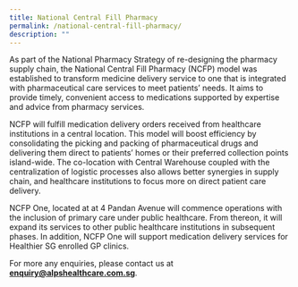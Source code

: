 ```yaml
---
title: National Central Fill Pharmacy
permalink: /national-central-fill-pharmacy/
description: ""
---
```

As part of the National Pharmacy Strategy of re-designing the pharmacy supply chain, the National Central Fill Pharmacy (NCFP) model was established to transform medicine delivery service to one that is integrated with pharmaceutical care services to meet patients’ needs. It aims to provide timely, convenient access to medications supported by expertise and advice from pharmacy services.

NCFP will fulfill medication delivery orders received from healthcare institutions in a central location. This model will boost efficiency by consolidating the picking and packing of pharmaceutical drugs and delivering them direct to patients’ homes or their preferred collection points island-wide. The co-location with Central Warehouse coupled with the centralization of logistic processes also allows better synergies in supply chain, and healthcare institutions to focus more on direct patient care delivery.

NCFP One, located at at 4 Pandan Avenue will commence operations with the inclusion of primary care under public healthcare. From thereon, it will expand its services to other public healthcare institutions in subsequent phases. In addition, NCFP One will support medication delivery services for Healthier SG enrolled GP clinics.

For more any enquiries, please contact us at **enquiry@alpshealthcare.com.sg**.